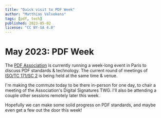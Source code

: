 ```yaml
---
title: "Quick visit to PDF Week"
author: "Matthias Valvekens"
tags: [pdf, tech]
published: 2023-05-02
license: "CC BY-SA 4.0"
---
```



# May 2023: PDF Week

The [PDF Association](https://pdfa.org) is currently running a week-long event in Paris to discuss PDF standards & technology. The current round of meetings of [ISO/TC 171/SC 2](https://www.iso.org/committee/53674.html) is being held at the same time & venue.

I'm making the commute today to be there in-person for one day, to chair a meeting of the Association's Digital Signatures TWG. I'll also be attending a couple other sessions remotely later this week.

Hopefully we can make some solid progress on PDF standards, and maybe even get a few out the door this week!
